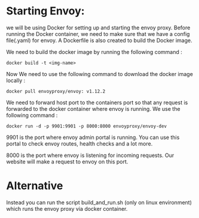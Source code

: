 # Starting Envoy:
we will be using Docker for setting up and starting the envoy proxy.
Before running the Docker container, we need to make sure that we have a config file(.yaml) for envoy. 
A Dockerfile is also created to build the Docker image.

We need to build the docker image by running the following command :

```docker build -t <img-name>```

Now We need to use the following command to download the docker image locally  :

```docker pull envoyproxy/envoy: v1.12.2```

We need to forward host port  to the containers port so that any request  is forwarded to the docker container where envoy is running. We use the following command :

```docker run -d -p 9901:9901 -p 8000:8000 envoyproxy/envoy-dev```

9901 is the port where envoy admin portal is running. You can use this portal to check envoy routes, health checks and a lot more.

8000 is the port where envoy is listening for incoming requests. Our website will make a request to envoy on this port.

# Alternative
Instead you can run the script build_and_run.sh (only on linux environment) which runs the envoy proxy via docker container.
